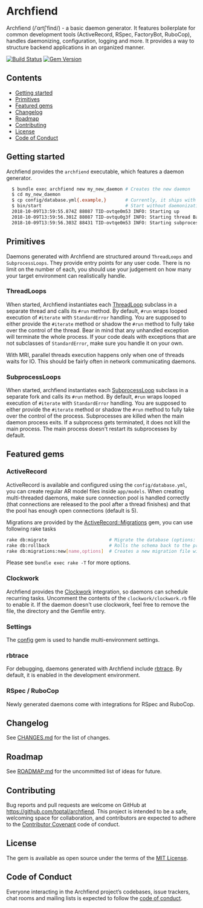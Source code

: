 # Archfiend

Archfiend (/ˈɑrtʃˈfind/) - a basic daemon generator. It features boilerplate for common development tools (ActiveRecord, RSpec, FactoryBot, RuboCop),
handles daemonizing, configuration, logging and more. It provides a way to structure backend applications in an organized manner.

[![Build Status](https://travis-ci.com/toptal/archfiend.svg?branch=master)](https://travis-ci.com/toptal/archfiend)
[![Gem Version](https://badge.fury.io/rb/archfiend.svg)](https://badge.fury.io/rb/archfiend)

## Contents
* [Getting started](#getting-started)
* [Primitives](#primitives)
* [Featured gems](#featured-gems)
* [Changelog](#changelog)
* [Roadmap](#roadmap)
* [Contributing](#contributing)
* [License](#license)
* [Code of Conduct](#code-of-conduct)

## Getting started

Archfiend provides the `archfiend` executable, which features a daemon generator.

```bash
  $ bundle exec archfiend new my_new_daemon # Creates the new daemon
  $ cd my_new_daemon
  $ cp config/database.yml{.example,}       # Currently, it ships with ActiveRecord, database configuration is required
  $ bin/start                               # Start without daemonization
  2018-10-09T13:59:55.874Z 88087 TID-ovtqe0m53 INFO: Starting up
  2018-10-09T13:59:56.301Z 88087 TID-ovtqu0g3f INFO: Starting thread BarThreadLoop
  2018-10-09T13:59:56.303Z 88431 TID-ovtqe0m53 INFO: Starting subprocess FooSubprocessLoop
```

## Primitives

Daemons generated with Archfiend are structured around `ThreadLoops` and `SubprocessLoops`.
They provide entry points for any user code. There is no limit on the number of each, you should
use your judgement on how many your target environment can realistically handle.

### ThreadLoops

When started, Archfiend instantiates each [ThreadLoop](lib/archfiend/thread_loop.rb) subclass in a separate thread and calls its `#run` method.
By default, `#run` wraps looped execution of `#iterate` with `StandardError` handling.
You are supposed to either provide the `#iterate` method or shadow the `#run` method to fully take over
the control of the thread.
Bear in mind that any unhandled exception will terminate the whole process. If your code deals with
exceptions that are not subclasses of `StandardError`, make sure you handle it on your own.

With MRI, parallel threads execution happens only when one of threads waits for IO. This should be
fairly often in network communicating daemons.

### SubprocessLoops

When started, archfiend instantiates each [SubprocessLoop](lib/archfiend/subprocess_loop.rb) subclass in a separate fork and calls its `#run` method.
By default, `#run` wraps looped execution of `#iterate` with `StandardError` handling.
You are supposed to either provide the `#iterate` method or shadow the `#run` method to fully take over
the control of the process.
Subprocesses are killed when the main daemon process exits. If a subprocess gets terminated, it does not kill the main
process. The main process doesn't restart its subprocesses by default.

## Featured gems

### ActiveRecord

ActiveRecord is available and configured using the `config/database.yml`, you can create regular AR model files
inside `app/models`.
When creating multi-threaded daemons, make sure connection pool is handled correctly (that connections are
released to the pool after a thread finishes) and that the pool has enough open connections (default is 5).

Migrations are provided by the [ActiveRecord::Migrations](https://github.com/ioquatix/activerecord-migrations) gem, you can use following rake tasks
```bash
rake db:migrate                       # Migrate the database (options: VERSION=x, VERBOSE=false, SCOPE=blog)
rake db:rollback                      # Rolls the schema back to the previous version (specify steps w/ STEP=n)
rake db:migrations:new[name,options]  # Creates a new migration file with the specified name
```

Please see `bundle exec rake -T` for more options.

### Clockwork

Archfiend provides the [Clockwork](https://github.com/Rykian/clockwork) integration, so daemons can schedule recurring tasks.
Uncomment the contents of the `clockwork/clockwork.rb` file to enable it. If the daemon doesn't use clockwork, feel free
to remove the file, the directory and the Gemfile entry.

### Settings

The [config](https://github.com/railsconfig/config) gem is used to handle multi-environment settings.

### rbtrace

For debugging, daemons generated with Archfiend include [rbtrace](http://github.com/tmm1/rbtrace).
By default, it is enabled in the development environment.

### RSpec / RuboCop

Newly generated daemons come with integrations for RSpec and RuboCop.

## Changelog

See [CHANGES.md](CHANGES.md) for the list of changes.

## Roadmap

See [ROADMAP.md](ROADMAP.md) for the uncommitted list of ideas for future.

## Contributing

Bug reports and pull requests are welcome on GitHub at https://github.com/toptal/archfiend.
This project is intended to be a safe, welcoming space for collaboration, and contributors are expected to adhere to the [Contributor Covenant](http://contributor-covenant.org) code of conduct.

## License

The gem is available as open source under the terms of the [MIT License](https://opensource.org/licenses/MIT).

## Code of Conduct

Everyone interacting in the Archfiend project’s codebases, issue trackers, chat rooms and mailing lists is expected to follow the [code of conduct](https://github.com/toptal/archfiend/blob/master/CODE_OF_CONDUCT.md).
